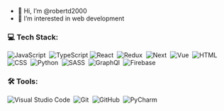 - 👋 Hi, I’m @robertd2000
- 👀 I’m interested in web development 


<!---
robertd2000/robertd2000 is a ✨ special ✨ repository because its `README.md` (this file) appears on your GitHub profile.
You can click the Preview link to take a look at your changes.
--->


### 💻 Tech Stack:

![JavaScript](https://img.shields.io/badge/JavaScript-323330?style=for-the-badge&logo=javascript&logoColor=F7DF1E)&nbsp;
![TypeScript](https://img.shields.io/badge/TypeScript-007ACC?style=for-the-badge&logo=typescript&logoColor=white)
![React](https://img.shields.io/badge/React-20232A?style=for-the-badge&logo=react&logoColor=61DAFB)&nbsp;
![Redux](https://img.shields.io/badge/Redux-593D88?style=for-the-badge&logo=redux&logoColor=white)&nbsp;
![Next](https://img.shields.io/badge/next.js-000000?style=for-the-badge&logo=nextdotjs&logoColor=white)&nbsp;
![Vue](https://img.shields.io/badge/Vue.js-35495E?style=for-the-badge&logo=vuedotjs&logoColor=4FC08D)&nbsp;
![HTML](https://img.shields.io/badge/HTML5-E34F26?style=for-the-badge&logo=html5&logoColor=white)&nbsp;
![CSS](https://img.shields.io/badge/CSS3-1572B6?style=for-the-badge&logo=css3&logoColor=white)&nbsp;
![Python](https://img.shields.io/badge/Python-FFD43B?style=for-the-badge&logo=python&logoColor=blue)&nbsp;
![SASS](https://img.shields.io/badge/Sass-CC6699?style=for-the-badge&logo=sass&logoColor=white)&nbsp;
![GraphQl](https://img.shields.io/badge/GraphQl-E10098?style=for-the-badge&logo=graphql&logoColor=white)&nbsp;
![Firebase](https://img.shields.io/badge/firebase-ffca28?style=for-the-badge&logo=firebase&logoColor=black)&nbsp;
<!-- ![Nuxt](https://img.shields.io/badge/nuxt.js-00C58E?style=for-the-badge&logo=nuxtdotjs&logoColor=white)&nbsp; -->
<!-- ![Bootstrap](https://img.shields.io/badge/Bootstrap-563D7C?style=for-the-badge&logo=bootstrap&logoColor=white)&nbsp; -->
<!-- ![Django](https://img.shields.io/badge/Django-092E20?style=for-the-badge&logo=django&logoColor=green)&nbsp; -->
<!-- ![Django Rest](https://img.shields.io/badge/django%20rest-ff1709?style=for-the-badge&logo=django&logoColor=white)&nbsp; -->
<!-- ![FastApi](https://img.shields.io/badge/fastapi-109989?style=for-the-badge&logo=FASTAPI&logoColor=white)&nbsp; -->

### 🛠 Tools:

![Visual Studio Code](https://img.shields.io/badge/VSCode-0078D4?style=for-the-badge&logo=visual%20studio%20code&logoColor=white)&nbsp;
![Git](https://img.shields.io/badge/-Git-333333?style=for-the-badge&logo=git)&nbsp;
![GitHub](https://img.shields.io/badge/GitHub-100000?style=for-the-badge&logo=github&logoColor=white)&nbsp;
![PyCharm](https://img.shields.io/badge/PyCharm-000000.svg?&style=for-the-badge&logo=PyCharm&logoColor=white)&nbsp;

<!-- ![Activity](https://github-readme-activity-graph.cyclic.app/graph?username=robertd2000&theme=minimal) -->
<!-- ![Stats](https://github-readme-stats.vercel.app/api?username=robertd2000) -->
<!-- [![Top Langs](https://github-readme-stats.vercel.app/api/top-langs/?username=robertd2000)](https://github.com/anuraghazra/github-readme-stats) -->
